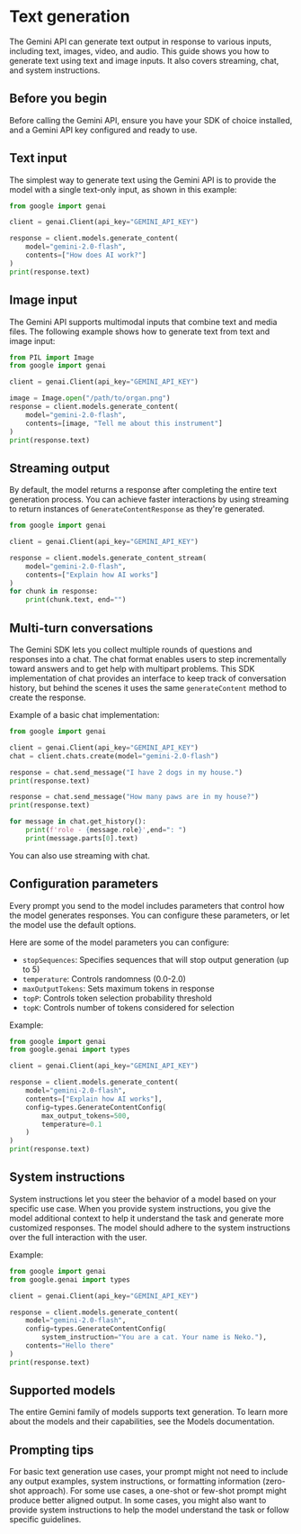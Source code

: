 # Text generation

The Gemini API can generate text output in response to various inputs, including text, images, video, and audio. This guide shows you how to generate text using text and image inputs. It also covers streaming, chat, and system instructions.

## Before you begin

Before calling the Gemini API, ensure you have your SDK of choice installed, and a Gemini API key configured and ready to use.

## Text input

The simplest way to generate text using the Gemini API is to provide the model with a single text-only input, as shown in this example:

```python
from google import genai

client = genai.Client(api_key="GEMINI_API_KEY")

response = client.models.generate_content(
    model="gemini-2.0-flash",
    contents=["How does AI work?"]
)
print(response.text)
```

## Image input

The Gemini API supports multimodal inputs that combine text and media files. The following example shows how to generate text from text and image input:

```python
from PIL import Image
from google import genai

client = genai.Client(api_key="GEMINI_API_KEY")

image = Image.open("/path/to/organ.png")
response = client.models.generate_content(
    model="gemini-2.0-flash",
    contents=[image, "Tell me about this instrument"]
)
print(response.text)
```

## Streaming output

By default, the model returns a response after completing the entire text generation process. You can achieve faster interactions by using streaming to return instances of `GenerateContentResponse` as they're generated.

```python
from google import genai

client = genai.Client(api_key="GEMINI_API_KEY")

response = client.models.generate_content_stream(
    model="gemini-2.0-flash",
    contents=["Explain how AI works"]
)
for chunk in response:
    print(chunk.text, end="")
```

## Multi-turn conversations

The Gemini SDK lets you collect multiple rounds of questions and responses into a chat. The chat format enables users to step incrementally toward answers and to get help with multipart problems. This SDK implementation of chat provides an interface to keep track of conversation history, but behind the scenes it uses the same `generateContent` method to create the response.

Example of a basic chat implementation:

```python
from google import genai

client = genai.Client(api_key="GEMINI_API_KEY")
chat = client.chats.create(model="gemini-2.0-flash")

response = chat.send_message("I have 2 dogs in my house.")
print(response.text)

response = chat.send_message("How many paws are in my house?")
print(response.text)

for message in chat.get_history():
    print(f'role - {message.role}',end=": ")
    print(message.parts[0].text)
```

You can also use streaming with chat.

## Configuration parameters

Every prompt you send to the model includes parameters that control how the model generates responses. You can configure these parameters, or let the model use the default options.

Here are some of the model parameters you can configure:

- `stopSequences`: Specifies sequences that will stop output generation (up to 5)
- `temperature`: Controls randomness (0.0-2.0)
- `maxOutputTokens`: Sets maximum tokens in response
- `topP`: Controls token selection probability threshold
- `topK`: Controls number of tokens considered for selection

Example:
```python
from google import genai
from google.genai import types

client = genai.Client(api_key="GEMINI_API_KEY")

response = client.models.generate_content(
    model="gemini-2.0-flash",
    contents=["Explain how AI works"],
    config=types.GenerateContentConfig(
        max_output_tokens=500,
        temperature=0.1
    )
)
print(response.text)
```

## System instructions

System instructions let you steer the behavior of a model based on your specific use case. When you provide system instructions, you give the model additional context to help it understand the task and generate more customized responses. The model should adhere to the system instructions over the full interaction with the user.

Example:
```python
from google import genai
from google.genai import types

client = genai.Client(api_key="GEMINI_API_KEY")

response = client.models.generate_content(
    model="gemini-2.0-flash",
    config=types.GenerateContentConfig(
        system_instruction="You are a cat. Your name is Neko."),
    contents="Hello there"
)
print(response.text)
```

## Supported models

The entire Gemini family of models supports text generation. To learn more about the models and their capabilities, see the Models documentation.

## Prompting tips

For basic text generation use cases, your prompt might not need to include any output examples, system instructions, or formatting information (zero-shot approach). For some use cases, a one-shot or few-shot prompt might produce better aligned output. In some cases, you might also want to provide system instructions to help the model understand the task or follow specific guidelines.